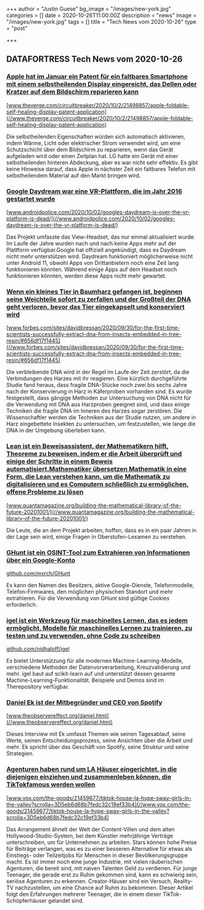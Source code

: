 +++
author = "Justin Guese"
bg_image = "/images/new-york.jpg"
categories = []
date = 2020-10-26T11:00:00Z
description = "news"
image = "/images/new-york.jpg"
tags = []
title = "Tech News vom 2020-10-26"
type = "post"

+++

        
## DATAFORTRESS Tech News vom 2020-10-26





### [Apple hat im Januar ein Patent für ein faltbares Smartphone mit einem selbstheilenden Display eingereicht, das Dellen oder Kratzer auf dem Bildschirm reparieren kann](//www.theverge.com/circuitbreaker/2020/10/2/21498857/apple-foldable-self-healing-display-patent-application)


[www.theverge.com/circuitbreaker/2020/10/2/21498857/apple-foldable-self-healing-display-patent-application](//www.theverge.com/circuitbreaker/2020/10/2/21498857/apple-foldable-self-healing-display-patent-application)


Die selbstheilenden Eigenschaften würden sich automatisch aktivieren, indem Wärme, Licht oder elektrischer Strom verwendet wird, um eine Schutzschicht über dem Bildschirm zu reparieren, wenn das Gerät aufgeladen wird oder einen Zeitplan hat. LG hatte ein Gerät mit einer selbstheilenden hinteren Abdeckung, aber es war nicht sehr effektiv. Es gibt keine Hinweise darauf, dass Apple in nächster Zeit ein faltbares Telefon mit selbstheilendem Material auf den Markt bringen wird.


### [Google Daydream war eine VR-Plattform, die im Jahr 2016 gestartet wurde](//www.androidpolice.com/2020/10/02/googles-daydream-is-over-the-vr-platform-is-dead/)


[www.androidpolice.com/2020/10/02/googles-daydream-is-over-the-vr-platform-is-dead/](//www.androidpolice.com/2020/10/02/googles-daydream-is-over-the-vr-platform-is-dead/)


Das Projekt umfasste das View-Headset, das nur einmal aktualisiert wurde. Im Laufe der Jahre wurden nach und nach keine Apps mehr auf der Plattform verfügbar.Google hat offiziell angekündigt, dass es Daydream nicht mehr unterstützen wird. Daydream funktioniert möglicherweise nicht unter Android 11, obwohl Apps von Drittanbietern noch eine Zeit lang funktionieren könnten. Während einige Apps auf dem Headset noch funktionieren könnten, werden diese Apps nicht mehr gewartet.


### [Wenn ein kleines Tier in Baumharz gefangen ist, beginnen seine Weichteile sofort zu zerfallen und der Großteil der DNA geht verloren, bevor das Tier eingekapselt und konserviert wird](//www.forbes.com/sites/davidbressan/2020/09/30/for-the-first-time-scientists-successfully-extract-dna-from-insects-embedded-in-tree-resin/#656df17f1445)


[www.forbes.com/sites/davidbressan/2020/09/30/for-the-first-time-scientists-successfully-extract-dna-from-insects-embedded-in-tree-resin/#656df17f1445](//www.forbes.com/sites/davidbressan/2020/09/30/for-the-first-time-scientists-successfully-extract-dna-from-insects-embedded-in-tree-resin/#656df17f1445)


Die verbleibende DNA wird in der Regel im Laufe der Zeit zerstört, da die Verbindungen des Harzes mit ihr reagieren. Eine kürzlich durchgeführte Studie fand heraus, dass fragile DNA-Stücke noch zwei bis sechs Jahre nach der Konservierung in Harz in Käferproben vorhanden sind. Es wurde festgestellt, dass gängige Methoden zur Untersuchung von DNA nicht für die Verwendung mit DNA aus Harzproben geeignet sind, und dass einige Techniken die fragile DNA im Inneren des Harzes sogar zerstören. Die Wissenschaftler werden die Techniken aus der Studie nutzen, um andere in Harz eingebettete Insekten zu untersuchen, um festzustellen, wie lange die DNA in der Umgebung überleben kann.


### [Lean ist ein Beweisassistent, der Mathematikern hilft, Theoreme zu beweisen, indem er die Arbeit überprüft und einige der Schritte in einem Beweis automatisiert.Mathematiker übersetzen Mathematik in eine Form, die Lean verstehen kann, um die Mathematik zu digitalisieren und es Computern schließlich zu ermöglichen, offene Probleme zu lösen](//www.quantamagazine.org/building-the-mathematical-library-of-the-future-20201001/)


[www.quantamagazine.org/building-the-mathematical-library-of-the-future-20201001/](//www.quantamagazine.org/building-the-mathematical-library-of-the-future-20201001/)


Die Leute, die an dem Projekt arbeiten, hoffen, dass es in ein paar Jahren in der Lage sein wird, einige Fragen in Oberstufen-Lexamen zu verstehen.


### [GHunt ist ein OSINT-Tool zum Extrahieren von Informationen über ein Google-Konto](//github.com/mxrch/GHunt)


[github.com/mxrch/GHunt](//github.com/mxrch/GHunt)


Es kann den Namen des Besitzers, aktive Google-Dienste, Telefonmodelle, Telefon-Firmwares, den möglichen physischen Standort und mehr extrahieren. Für die Verwendung von GHunt sind gültige Cookies erforderlich.


### [igel ist ein Werkzeug für maschinelles Lernen, das es jedem ermöglicht, Modelle für maschinelles Lernen zu trainieren, zu testen und zu verwenden, ohne Code zu schreiben](//github.com/nidhaloff/igel)


[github.com/nidhaloff/igel](//github.com/nidhaloff/igel)


Es bietet Unterstützung für alle modernen Machine-Learning-Modelle, verschiedene Methoden der Datenvorverarbeitung, Kreuzvalidierung und mehr. igel baut auf scikit-learn auf und unterstützt dessen gesamte Machine-Learning-Funktionalität. Beispiele und Demos sind im Therepository verfügbar.


### [Daniel Ek ist der Mitbegründer und CEO von Spotify](//www.theobservereffect.org/daniel.html)


[www.theobservereffect.org/daniel.html](//www.theobservereffect.org/daniel.html)


Dieses Interview mit Ek umfasst Themen wie seinen Tagesablauf, seine Werte, seinen Entscheidungsprozess, seine Ansichten über die Arbeit und mehr. Ek spricht über das Geschäft von Spotify, seine Struktur und seine Strategien.


### [Agenturen haben rund um LA Häuser eingerichtet, in die diejenigen einziehen und zusammenleben können, die TikTokfamous werden wollen](//www.vox.com/the-goods/21459677/tiktok-house-la-hype-sway-girls-in-the-valley?scrolla=3D5eb6d68b7fedc32c19ef33b4)


[www.vox.com/the-goods/21459677/tiktok-house-la-hype-sway-girls-in-the-valley?scrolla=3D5eb6d68b7fedc32c19ef33b4](//www.vox.com/the-goods/21459677/tiktok-house-la-hype-sway-girls-in-the-valley?scrolla=3D5eb6d68b7fedc32c19ef33b4)


Das Arrangement ähnelt der Welt der Content-Villen und dem alten Hollywood-Studio-System, bei dem Künstler mehrjährige Verträge unterschreiben, um für Unternehmen zu arbeiten. Stars können hohe Preise für Beiträge verlangen, was es zu einer besseren Alternative für etwas als Einstiegs- oder Teilzeitjobs für Menschen in dieser Bevölkerungsgruppe macht. Es ist immer noch eine junge Industrie, mit vielen räuberischen Agenturen, die bereit sind, mit naiven Talenten Geld zu verdienen. Für junge Teenager, die gerade erst zu Ruhm gekommen sind, kann es schwierig sein, seriöse Agenturen zu erkennen. Creator-Häuser sind ein Versuch, Reality-TV nachzustellen, um eine Chance auf Ruhm zu bekommen. Dieser Artikel folgt den Erfahrungen mehrerer Teenager, die in einem dieser TikTok-Schöpferhäuser gelandet sind.